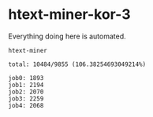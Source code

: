 # htext-miner-kor-3

Everything doing here is automated.

```
htext-miner

total: 10484/9855 (106.38254693049214%)

job0: 1893
job1: 2194
job2: 2070
job3: 2259
job4: 2068
```